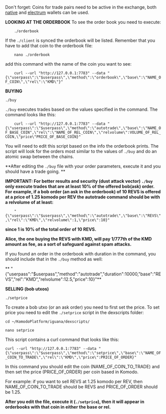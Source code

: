 Don't forget: Coins for trade pairs need to be active in the exchange, both [native](https://github.com/KomodoPlatform/KomodoPlatform/wiki/Enabling-Native-Wallet-Coins) and [electrum](https://github.com/KomodoPlatform/KomodoPlatform/wiki/Enabling-Electrum-Wallet-Coins) wallets can be used.

**LOOKING AT THE ORDERBOOK**
To see the order book you need to execute:

`    ./orderbook`


If the `./client` is synced the orderbook will be listed. Remember that you have to add that coin to the orderbook file:

`    nano ./orderbook`


add this command with the name of the coin you want to see:

`    curl --url "http://127.0.0.1:7783" --data "{\"userpass\":\"$userpass\",\"method\":\"orderbook\",\"base\":\"NAME_OF_COIN\",\"rel\":\"KMD\"}"`



**BUYING**

`./buy`

`./buy` executes trades based on the values specified in the command. The command looks like this:
    

`    curl --url "http://127.0.0.1:7783" --data "{\"userpass\":\"$userpass\",\"method\":\"autotrade\",\"base\":\"NAME_OF_BASE_COIN",\"rel\":\"NAME_OF_REL_COIN\",\"relvolume\":VOLUME_OF_REL_COIN,\"price\"PRICE_OF_BASE_COIN}"`


You will need to edit this script based on the info the orderbook prints. The script will look for the orders most similar to the values of `./buy` and do an atomic swap between the chains.

**After editing the `./buy` file with your order parameters, execute it and you should have a trade going. **

**IMPORTANT: For better results and security (dust attack vector) `./buy` only execute trades that are at least 10% of the offered bob(ask) order. For example, if a bob order (an ask in the orderbook) of 10 REVS is offered at a price of 1.25 komodo per REV the autotrade command should be with a relvolume of at least:**

`    "{\"userpass\":\"$userpass\",\"method\":\"autotrade\",\"base\":\"REVS\",\"rel\":\"KMD\",\"relvolume\":1,\"price\":10}"`


**since 1 is 10% of the total order of 10 REVS.**

**Alice, the one buying the REVS with KMD, will pay 1/777th of the KMD amount as fee, as a sort of safeguard against spam attacks.**

If you found an order in the orderbook with duration in the command, you should include that in the `./buy` method as well:

**    "{\"userpass\":\"$userpass\",\"method\":\"autotrade\",\"duration\":10000,\"base\":\"REVS\",\"rel\":\"KMD\",\"relvolume\":12.5,\"price\":10}"**


**SELLING (bob utxos)**

`./setprice`

To create a bob utxo (or an ask order) you need to first set the price. To set price you need to edit the `./setprice` script in the dexscripts folder:
    
`cd ~/KomodoPlatform/iguana/dexscripts/`


`nano setprice`

This script contains a curl command that looks like this: 
    
`curl --url "http://127.0.0.1:7783" --data "{\"userpass\":\"$userpass\",\"method\":\"setprice\",\"base\":\"NAME_OF_COIN_TO_TRADE\",\"rel\":\"KMD\",\"price\":PRICE_OF_ORDER}"`

In this command you should edit the coin (NAME_OF_COIN_TO_TRADE) and then set the price (PRICE_OF_ORDER) per coin based in Komodo. 

For example: if you want to sell REVS at 1.25 komodo per REV, then NAME_OF_COIN_TO_TRADE should be REVS and PRICE_OF_ORDER should be 1.25.

**After you edit the file, execute it (`./setprice`), then it will appear in orderbooks with that coin in either the base or rel.**